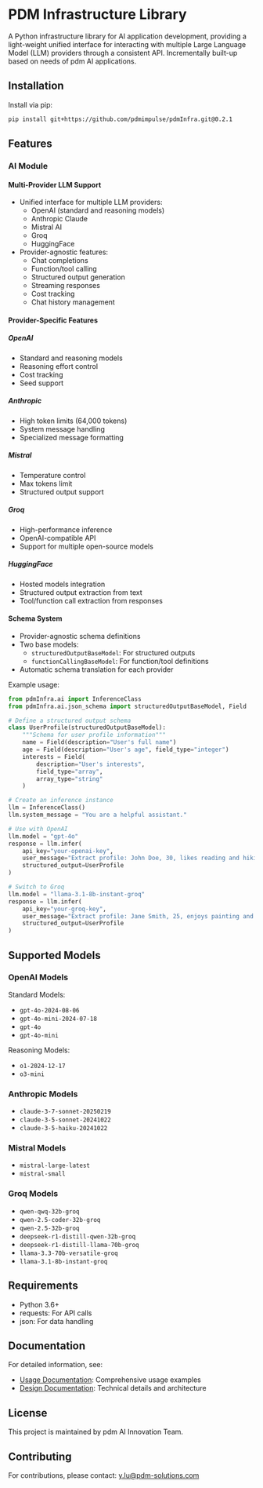 # PDM Infrastructure Library

A Python infrastructure library for AI application development, providing a light-weight unified interface for interacting with multiple Large Language Model (LLM) providers through a consistent API. Incrementally built-up based on needs of pdm AI applications. 

## Installation

Install via pip:

```bash
pip install git+https://github.com/pdmimpulse/pdmInfra.git@0.2.1
```

## Features

### AI Module

#### Multi-Provider LLM Support
- Unified interface for multiple LLM providers:
  - OpenAI (standard and reasoning models)
  - Anthropic Claude
  - Mistral AI
  - Groq
  - HuggingFace
- Provider-agnostic features:
  - Chat completions
  - Function/tool calling
  - Structured output generation
  - Streaming responses
  - Cost tracking
  - Chat history management

#### Provider-Specific Features

##### OpenAI
- Standard and reasoning models
- Reasoning effort control
- Cost tracking
- Seed support

##### Anthropic
- High token limits (64,000 tokens)
- System message handling
- Specialized message formatting

##### Mistral
- Temperature control
- Max tokens limit
- Structured output support

##### Groq
- High-performance inference
- OpenAI-compatible API
- Support for multiple open-source models

##### HuggingFace
- Hosted models integration
- Structured output extraction from text
- Tool/function call extraction from responses

#### Schema System
- Provider-agnostic schema definitions
- Two base models:
  - `structuredOutputBaseModel`: For structured outputs
  - `functionCallingBaseModel`: For function/tool definitions
- Automatic schema translation for each provider

Example usage:

```python
from pdmInfra.ai import InferenceClass
from pdmInfra.ai.json_schema import structuredOutputBaseModel, Field

# Define a structured output schema
class UserProfile(structuredOutputBaseModel):
    """Schema for user profile information"""
    name = Field(description="User's full name")
    age = Field(description="User's age", field_type="integer")
    interests = Field(
        description="User's interests",
        field_type="array",
        array_type="string"
    )

# Create an inference instance
llm = InferenceClass()
llm.system_message = "You are a helpful assistant."

# Use with OpenAI
llm.model = "gpt-4o"
response = llm.infer(
    api_key="your-openai-key",
    user_message="Extract profile: John Doe, 30, likes reading and hiking",
    structured_output=UserProfile
)

# Switch to Groq
llm.model = "llama-3.1-8b-instant-groq"
response = llm.infer(
    api_key="your-groq-key",
    user_message="Extract profile: Jane Smith, 25, enjoys painting and music",
    structured_output=UserProfile
)
```

## Supported Models

### OpenAI Models
Standard Models:
- `gpt-4o-2024-08-06`
- `gpt-4o-mini-2024-07-18`
- `gpt-4o`
- `gpt-4o-mini`

Reasoning Models:
- `o1-2024-12-17`
- `o3-mini`

### Anthropic Models
- `claude-3-7-sonnet-20250219`
- `claude-3-5-sonnet-20241022`
- `claude-3-5-haiku-20241022`

### Mistral Models
- `mistral-large-latest`
- `mistral-small`

### Groq Models
- `qwen-qwq-32b-groq`
- `qwen-2.5-coder-32b-groq`
- `qwen-2.5-32b-groq`
- `deepseek-r1-distill-qwen-32b-groq`
- `deepseek-r1-distill-llama-70b-groq`
- `llama-3.3-70b-versatile-groq`
- `llama-3.1-8b-instant-groq`


## Requirements

- Python 3.6+
- requests: For API calls
- json: For data handling

## Documentation

For detailed information, see:
- [Usage Documentation](usage_documentation.md): Comprehensive usage examples
- [Design Documentation](design_documentation.md): Technical details and architecture

## License

This project is maintained by pdm AI Innovation Team.

## Contributing

For contributions, please contact: y.lu@pdm-solutions.com

